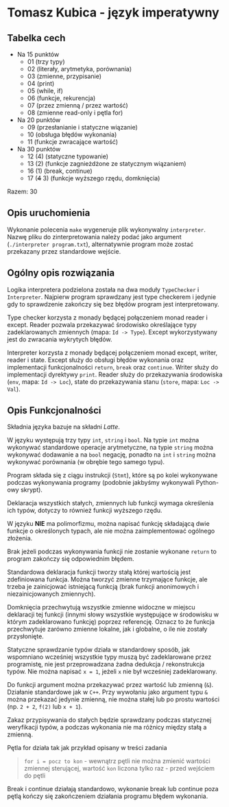 # Tomasz Kubica - język imperatywny

## Tabelka cech
- Na 15 punktów
  - 01 (trzy typy)
  - 02 (literały, arytmetyka, porównania)
  - 03 (zmienne, przypisanie)
  - 04 (print)
  - 05 (while, if)
  - 06 (funkcje, rekurencja)
  - 07 (przez zmienną / przez wartość)
  - 08 (zmienne read-only i pętla for)
- Na 20 punktów
  - 09 (przesłanianie i statyczne wiązanie)
  - 10 (obsługa błędów wykonania)
  - 11 (funkcje zwracające wartość)
- Na 30 punktów
  - 12 (4) (statyczne typowanie)
  - 13 (2) (funkcje zagnieżdżone ze statycznym wiązaniem)
  - 16 (1) (break, continue)
  - 17 (~~4~~ 3) (funkcje wyższego rzędu, domknięcia)

Razem: 30

## Opis uruchomienia

Wykonanie polecenia `make` wygeneruje plik wykonywalny `interpreter`.
Nazwę pliku do zinterpretowania należy podać jako argument 
(`./interpreter program.txt`), alternatywnie program może zostać
przekazany przez standardowe wejście.

## Ogólny opis rozwiązania

Logika interpretera podzielona została na dwa moduły
`TypeChecker` i `Interpreter`. Najpierw program sprawdzany jest 
type checkerem i jedynie gdy to sprawdzenie zakończy się bez błędów
program jest interpretowany.

Type checker korzysta z monady będącej połączeniem monad
reader i except. Reader pozwala przekazywać środowisko
określające typy zadeklarowanych zmiennych (mapa: `Id -> Type`).
Except wykorzystywany jest do zwracania wykrytych błędów.

Interpreter korzysta z monady będącej połączeniem monad
except, writer, reader i state.
Except służy do obsługi błędów wykonania oraz implementacji
funkcjonalności `return`, `break` oraz `continue`.
Writer służy do implementacji dyrektywy `print`.
Reader służy do przekazywania środowiska (`env`, mapa: `Id -> Loc`),
state do przekazywania stanu (`store`, mapa: `Loc -> Val`).

## Opis Funkcjonalności

Składnia języka bazuje na składni *Latte*. 

W języku występują trzy typy `int`, `string` i `bool`. Na typie `int`
można wykonywać standardowe operacje arytmetyczne, na typie `string`
można wykonywać dodawanie a na `bool` negację,
ponadto na `int` i `string` można wykonywać porównania (w obrębie tego samego typu).

Program składa się 
z ciągu instrukcji (`Stmt`), które są po kolei wykonywane podczas 
wykonywania programy (podobnie jakbyśmy wykonywali Python-owy skrypt).

Deklaracja wszystkich stałych, zmiennych lub funkcji wymaga określenia
ich typów, dotyczy to również funkcji wyższego rzędu.

W języku **NIE** ma polimorfizmu, można napisać funkcję składającą
dwie funkcje o określonych typach, ale nie można zaimplementować ogólnego złożenia.

Brak jeżeli podczas wykonywania funkcji nie zostanie wykonane `return`
to program zakończy się odpowiednim błędem.

Standardowa deklaracja funkcji tworzy stałą której wartością jest
zdefiniowana funkcja. Można tworzyć zmienne trzymające funkcje,
ale trzeba je zainicjować istniejącą funkcją
(brak funkcji anonimowych i niezainicjowanych zmiennych).

Domknięcia przechwytują wszystkie zmienne widoczne w miejscu deklaracji
tej funkcji (innymi słowy wszystkie występujące w środowisku w którym
zadeklarowano funkcję) poprzez referencję.
Oznacz to że funkcja przechwytuje zarówno zmienne lokalne,
jak i globalne, o ile nie zostały przysłonięte.

Statyczne sprawdzanie typów działa w standardowy sposób,
jak wspomniano wcześniej wszystkie typy muszą być zadeklarowane
przez programistę, nie jest przeprowadzana żadna 
dedukcja / rekonstrukcja typów.
Nie można napisać `x = 1`, jeżeli `x` nie był wcześniej zadeklarowany.

Do funkcji argument można przekazywać przez wartość lub zmienną (`&`).
Działanie standardowe jak w `C++`.
Przy wywołaniu jako argument typu `&` można przekazać jedynie zmienną,
nie można stałej lub po prostu wartości 
(np. `2 + 2`, `f(2)` lub `x + 1`).

Zakaz przypisywania do stałych będzie sprawdzany podczas statycznej
weryfikacji typów, a podczas wykonania nie ma różnicy między stałą a zmienną.

Pętla for działa tak jak przykład opisany w treści zadania

> `for i = pocz to kon` - wewnątrz pętli nie można zmienić wartości zmiennej sterującej, wartość `kon` liczona tylko raz - przed wejściem do pętli

Break i continue działają standardowo, wykonanie break lub continue
poza pętlą kończy się zakończeniem działania programu błędem wykonania.

